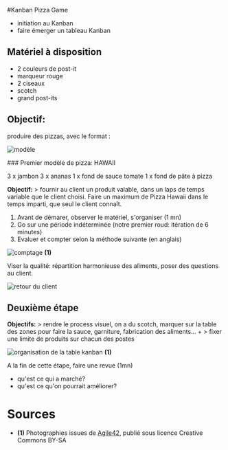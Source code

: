 #Kanban Pizza Game

* initiation au Kanban
* faire émerger un tableau Kanban

## Matériel à disposition

* 2 couleurs de post-it
* marqueur rouge
* 2 ciseaux
* scotch 
* grand post-its

## Objectif: 

produire des pizzas, avec le format : 

![modèle](http://blog.myscrumhalf.com/wp-content/uploads/2014/06/photo-2-286x300.jpg) 

### Premier modèle de pizza: HAWAII

3 x jambon
3 x ananas
1 x fond de sauce tomate
1 x fond de pâte à pizza

**Objectif:** > fournir au client un produit valable, dans un laps de temps variable que le client choisi. Faire un maximum de Pizza Hawaii dans le temps imparti, que seul le client connaît. 

1. Avant de démarer, observer le matériel, s'organiser (1 mn)
2. Go sur une période indéterminée (notre premier roud: itération de 6 minutes)
3. Evaluer et compter selon la méthode suivante (en anglais)

![comptage](http://media.agile42.com/cms_page_media/112/kpg%20-%20points.jpg) **(1)**

Viser la qualité: répartition harmonieuse des aliments, poser des questions au client. 

![retour du client](https://igcdn-photos-a-a.akamaihd.net/hphotos-ak-xaf1/t51.2885-15/11024370_865344613511448_918614347_n.jpg)

## Deuxième étape

**Objectifs:** > rendre le process visuel, on a du scotch, marquer sur la table des zones pour faire la sauce, garniture, fabrication des aliments...  + > fixer une limite de produits sur chacun des postes

![organisation de la table kanban](http://blog.myscrumhalf.com/wp-content/uploads/2014/06/photo1-300x225.jpg) **(1)**

A la fin de cette étape, faire une revue (1mn)

* qu'est ce qui a marché?
* qu'est ce qu'on pourrait améliorer?



# Sources

* **(1)** Photographies issues de [Agile42](http://www.agile42.com/en/training/kanban-pizza-game/), publié sous licence Creative Commons BY-SA









